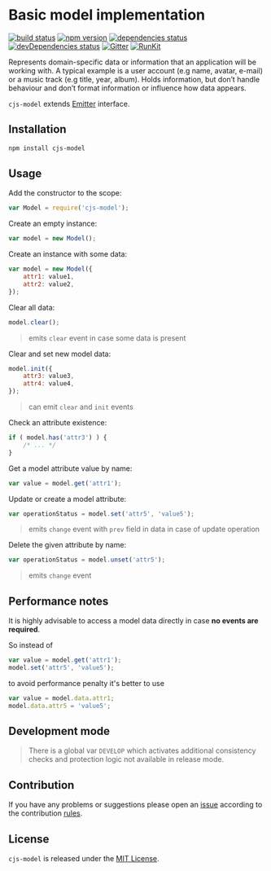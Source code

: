 Basic model implementation
==========================

[![build status](https://img.shields.io/travis/cjssdk/model.svg?style=flat-square)](https://travis-ci.org/cjssdk/model)
[![npm version](https://img.shields.io/npm/v/cjs-model.svg?style=flat-square)](https://www.npmjs.com/package/cjs-model)
[![dependencies status](https://img.shields.io/david/cjssdk/model.svg?style=flat-square)](https://david-dm.org/cjssdk/model)
[![devDependencies status](https://img.shields.io/david/dev/cjssdk/model.svg?style=flat-square)](https://david-dm.org/cjssdk/model?type=dev)
[![Gitter](https://img.shields.io/badge/gitter-join%20chat-blue.svg?style=flat-square)](https://gitter.im/DarkPark/cjssdk)
[![RunKit](https://img.shields.io/badge/RunKit-try-yellow.svg?style=flat-square)](https://npm.runkit.com/cjs-model)


Represents domain-specific data or information that an application will be working with.
A typical example is a user account (e.g name, avatar, e-mail) or a music track (e.g title, year, album).
Holds information, but don’t handle behaviour and don’t format information or influence how data appears.

`cjs-model` extends [Emitter](https://github.com/cjssdk/emitter) interface.


## Installation ##

```bash
npm install cjs-model
```


## Usage ##

Add the constructor to the scope:

```js
var Model = require('cjs-model');
```

Create an empty instance:

```js
var model = new Model();
```

Create an instance with some data:

```js
var model = new Model({
    attr1: value1,
    attr2: value2,
});
```

Clear all data:

```js
model.clear();
```

> emits `clear` event in case some data is present

Clear and set new model data:

```js
model.init({
    attr3: value3,
    attr4: value4,
});
```

> can emit `clear` and `init` events

Check an attribute existence:

```js
if ( model.has('attr3') ) {
    /* ... */
}
```

Get a model attribute value by name:

```js
var value = model.get('attr1');
```

Update or create a model attribute:

```js
var operationStatus = model.set('attr5', 'value5');
```

> emits `change` event with `prev` field in data in case of update operation

Delete the given attribute by name:

```js
var operationStatus = model.unset('attr5');
```

> emits `change` event


## Performance notes ##

It is highly advisable to access a model data directly in case **no events are required**.

So instead of

```js
var value = model.get('attr1');
model.set('attr5', 'value5');
```

to avoid performance penalty it's better to use

```js
var value = model.data.attr1;
model.data.attr5 = 'value5';
```



## Development mode ##

> There is a global var `DEVELOP` which activates additional consistency checks and protection logic not available in release mode.


## Contribution ##

If you have any problems or suggestions please open an [issue](https://github.com/cjssdk/model/issues)
according to the contribution [rules](.github/contributing.md).


## License ##

`cjs-model` is released under the [MIT License](license.md).
